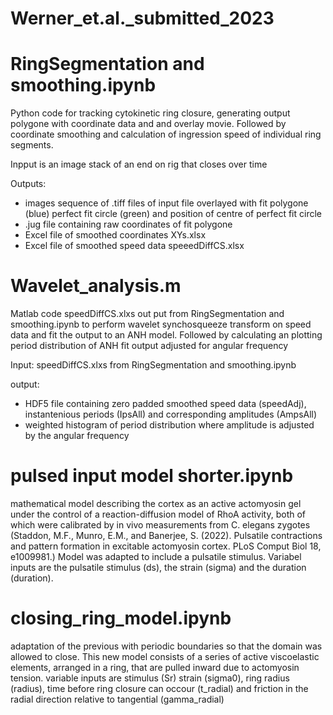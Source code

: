 # Werner_et.al._submitted_2023

# RingSegmentation and smoothing.ipynb
Python code for tracking cytokinetic ring closure, generating output polygone with coordinate data and and overlay movie. Followed by coordinate smoothing and calculation of ingression speed of individual ring segments. 

Inpput is an image stack of an end on rig that closes over time

Outputs: 
- images sequence of .tiff files of input file overlayed with fit polygone (blue) perfect fit circle (green) and position of centre of perfect fit circle
- .jug file containing raw coordinates of fit polygone
- Excel file of smoothed coordinates XYs.xlsx
- Excel file of smoothed speed data speeedDiffCS.xlsx 
# Wavelet_analysis.m
Matlab code speedDiffCS.xlxs out put from RingSegmentation and smoothing.ipynb to perform wavelet synchosqueeze transform on speed data and fit the output to an ANH model. Followed by calculating an plotting period distribution of ANH fit output adjusted for angular frequency

Input: speedDiffCS.xlxs from RingSegmentation and smoothing.ipynb

output: 
- HDF5 file containing zero padded smoothed speed data (speedAdj), instantenious periods (IpsAll) and corresponding amplitudes (AmpsAll)
- weighted histogram of period distribution where amplitude is adjusted by the angular frequency

# pulsed input model shorter.ipynb
mathematical model describing the cortex as an active actomyosin gel under the control of a reaction-diffusion model of RhoA activity, both of which were calibrated by in vivo measurements from C. elegans zygotes (Staddon, M.F., Munro, E.M., and Banerjee, S. (2022). Pulsatile contractions and pattern formation in excitable actomyosin cortex. PLoS Comput Biol 18, e1009981.) Model was adapted to include a pulsatile stimulus. Variabel inputs are the pulsatile stimulus (ds), the strain (sigma) and the duration (duration).

# closing_ring_model.ipynb
adaptation of the previous with periodic boundaries so that the domain was allowed to close. This new model consists of a series of active viscoelastic elements, arranged in a ring, that are pulled inward due to actomyosin tension. variable inputs are stimulus (Sr) strain (sigma0), ring radius (radius), time before ring closure can occour (t_radial) and friction in the radial direction relative to tangential (gamma_radial)
